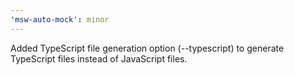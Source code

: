 ```yaml
---
'msw-auto-mock': minor
---
```


Added TypeScript file generation option (--typescript) to generate TypeScript files instead of JavaScript files.
